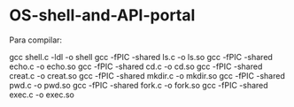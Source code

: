 # OS-shell-and-API-portal

Para compilar: 

gcc shell.c -ldl -o shell
gcc -fPIC -shared ls.c -o ls.so
gcc -fPIC -shared echo.c -o echo.so
gcc -fPIC -shared cd.c -o cd.so
gcc -fPIC -shared creat.c -o creat.so
gcc -fPIC -shared mkdir.c -o mkdir.so
gcc -fPIC -shared pwd.c -o pwd.so
gcc -fPIC -shared fork.c -o fork.so
gcc -fPIC -shared exec.c -o exec.so
